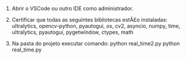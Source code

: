 1. Abrir o VSCode ou outro IDE como administrador.

2. Certificar que todas as seguintes bibliotecas estÃ£o instaladas:
ultralytics, opencv-python, pyautogui, os, cv2, asyncio, numpy, time, ultralytics, pyautogui, pygetwindow, ctypes, math

3. Na pasta do projeto executar comando:
python real_time2.py
python real_time.py

